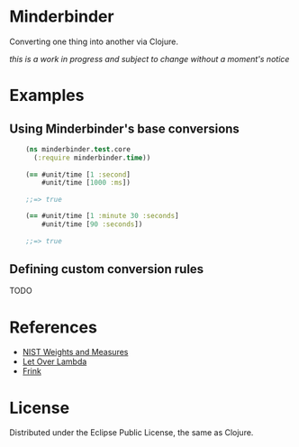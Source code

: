 Minderbinder
============

Converting one thing into another via Clojure.

*this is a work in progress and subject to change without a moment's notice*

Examples
========

Using Minderbinder's base conversions
-------------------------------------

```clojure
    (ns minderbinder.test.core
	  (:require minderbinder.time))
    
    (== #unit/time [1 :second]
        #unit/time [1000 :ms])
    
    ;;=> true

    (== #unit/time [1 :minute 30 :seconds]
        #unit/time [90 :seconds])
    
    ;;=> true
```

Defining custom conversion rules
--------------------------------

TODO

References
==========

* [NIST Weights and Measures](http://www.nist.gov/pml/wmd/)
* [Let Over Lambda](http://www.amazon.com/dp/1435712757/?tag=fogus-20)
* [Frink](http://futureboy.us/frinkdocs/)

License
=======

Distributed under the Eclipse Public License, the same as Clojure.
